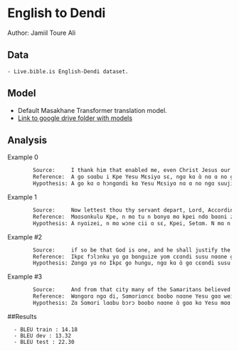 # English to Dendi

Author: Jamiil Toure Ali

## Data

	- Live.bible.is English-Dendi dataset.

## Model

- Default Masakhane Transformer translation model.
- [Link to google drive folder with models](https://drive.google.com/file/d/10gRY0Z-awPLJRsCYhfuRvn1RsDWg7ifH/view?usp=sharing)

## Analysis

Example 0

````sh
        Source:     I thank him that enabled me, even Christ Jesus our Lord, for that he counted me faithful, appointing me to his service;
        Reference:  A go sɑɑbu i Kpe Yesu Mɛsiyɑ sɛ, ngɑ kɑ ɑ̀ nɑ ɑ no gɑɑbi. A gɑ kɑ ɑ̀ sɑɑbu domi ɑ̀ nɑ ɑ lɑsɑbu nɑɑnekpɛ kɑ ɑ dɑm ngɑ gbei kunɑ.
        Hypothesis: A go kɑ ɑ hɔngɑndi kɑ Yesu Mɛsiyɑ nɑ ɑ no ngɑ suuji sɑbu sɛ. À go kɑ ɑ cɛbɛ no tɑlikɑ yom sɛ kɑ ǹ ci ɑ sɛ hinɑbunutɛrɛ hɛ kɑ ɑ gundɑ ɑ sɛ ndɑ.
````
Example 1

````sh
        Source:     Now lettest thou thy servant depart, Lord, According to thy word, in peace;
        Reference:  Mɑɑsɑnkulu Kpe, n mɑ tu n bɑnyɑ mɑ kpei ndɑ bɑɑni zɑngɑ n Sendɑ cii.
        Hypothesis: A nyɑizei, n mɑ wɔne cii ɑ sɛ, Kpei, Setɑm. N mɑ n bine yeenɑndi kɑ n bine yom kɔnkɔm.
````

Example #2
````sh
        Source:     if so be that God is one, and he shall justify the circumcision by faith, and the uncircumcision through faith.
        Reference:  Ikpɛ fɔlɔnku yɑ gɑ bɑnguize yom cɛɑndi susu nɑɑne gɑɑ. À go zɑm kɑ dɑmbɑnguize yom mo cɛɑndi susu nɑɑne gɑɑ.
        Hypothesis: Zɑngɑ yɑ no Ikpɛ go hungu, ngɑ kɑ ɑ̀ gɑ cɛɑndi susu. À gɑ bɔrɔ cɛɑndi susu. À gɑ nɑɑne nɑɑne gɑɑ nɑɑne gɑɑ, nɑɑne kɑ ɑ̀ gɑ nɑɑne cini.
````

Example #3
````sh
        Source:     And from that city many of the Samaritans believed on him because of the word of the woman, who testified, He told me all things that ever I did.
        Reference:  Wɑngɑrɑ ngɑ di, Sɑmɑriɑncɛ boobo nɑɑne Yesu gɑɑ weibɔrɔ di sendɑ sɑbu sɛ. Weibɔrɔ di tɛ sɛdɑ kɑ cii: Hɛ kulu kɑ ɑ jinɑ kɑ tɛ, ɑ̀ nɑ ɑ̀ cii ɑ sɛ.
        Hypothesis: Zɑ Sɑmɑri lɑɑbu bɔrɔ boobo nɑɑne ɑ̀ gɑɑ kɑ Yesu mɑɑ sendɑ sɑbu sɛ. À nɑɑne ɑ̀ gɑɑ no ɑ̀ cii bɔrɔ kulu kɑ ɑ̀ sɛ ɑ go sendi hɛ kulu kɑ ɑ̀ sɛ ndɑ hɛ kulu kɑ ɑ̀ ci lɑɑli li boobo.
````

##Results

      - BLEU train : 14.18
      - BLEU dev : 13.32
      - BLEU test : 22.30

